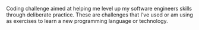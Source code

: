 Coding challenge aimed at helping me level up my software engineers skills through deliberate practice.
These are challenges that I’ve used or am using as exercises to learn a new programming language or technology.